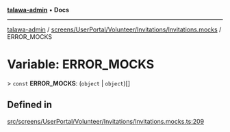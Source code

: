[**talawa-admin**](../../../../../../README.md) • **Docs**

***

[talawa-admin](../../../../../../modules.md) / [screens/UserPortal/Volunteer/Invitations/Invitations.mocks](../README.md) / ERROR\_MOCKS

# Variable: ERROR\_MOCKS

\> `const` **ERROR\_MOCKS**: (`object` \| `object`)[]

## Defined in

[src/screens/UserPortal/Volunteer/Invitations/Invitations.mocks.ts:209](https://github.com/PalisadoesFoundation/talawa-admin/blob/4bef0939e3fab4672bfd3599312195b8557e01a3/src/screens/UserPortal/Volunteer/Invitations/Invitations.mocks.ts#L209)
